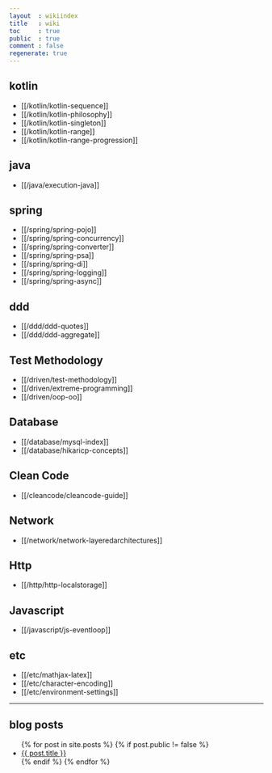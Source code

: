 ```yaml
---
layout  : wikiindex
title   : wiki
toc     : true
public  : true
comment : false
regenerate: true
---
```


## kotlin

* [[/kotlin/kotlin-sequence]]
* [[/kotlin/kotlin-philosophy]]
* [[/kotlin/kotlin-singleton]]
* [[/kotlin/kotlin-range]]
* [[/kotlin/kotlin-range-progression]]

## java

* [[/java/execution-java]]

## spring

* [[/spring/spring-pojo]]
* [[/spring/spring-concurrency]]
* [[/spring/spring-converter]]
* [[/spring/spring-psa]]
* [[/spring/spring-di]]
* [[/spring/spring-logging]]
* [[/spring/spring-async]]

## ddd

* [[/ddd/ddd-quotes]]
* [[/ddd/ddd-aggregate]]

## Test Methodology

* [[/driven/test-methodology]]
* [[/driven/extreme-programming]]
* [[/driven/oop-oo]]

## Database

* [[/database/mysql-index]]
* [[/database/hikaricp-concepts]]

## Clean Code

* [[/cleancode/cleancode-guide]]

## Network

* [[/network/network-layeredarchitectures]]

## Http

* [[/http/http-localstorage]]

## Javascript

* [[/javascript/js-eventloop]]

## etc

* [[/etc/mathjax-latex]]
* [[/etc/character-encoding]]
* [[/etc/environment-settings]]

---

## blog posts
<div>
    <ul>
{% for post in site.posts %}
    {% if post.public != false %}
        <li>
            <a class="post-link" href="{{ post.url | prepend: site.baseurl }}">
                {{ post.title }}
            </a>
        </li>
    {% endif %}
{% endfor %}
    </ul>
</div>

